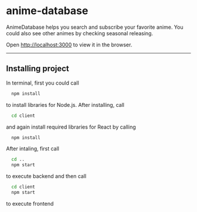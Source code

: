 # anime-database

<!-- Italics -->
AnimeDatabase helps you search and subscribe your favorite anime. You could also see other animes by checking seasonal releasing.

Open [http://localhost:3000](http://localhost:3000) to view it in the browser.

<!-- Horizontal Rule -->
---

## Installing project

<!-- Code Blocks -->
In terminal, first you could call
```bash
  npm install
```
to install libraries for Node.js. After installing, call
```bash
  cd client
```
and again install required libraries for React by calling
```bash
  npm install
```
After intaling, first call 
```bash
  cd ..
  npm start
```
to execute backend and then call
```bash
  cd client
  npm start
```
to execute frontend

